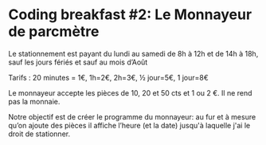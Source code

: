 Coding breakfast #2: Le Monnayeur de parcmètre 
================

Le stationnement est payant du lundi au samedi de 8h à 12h et de 14h à 18h, sauf les jours fériés et sauf au mois d’Août

Tarifs : 20 minutes = 1€, 1h=2€, 2h=3€, ½ jour=5€, 1 jour=8€

Le monnayeur accepte les pièces de 10, 20 et 50 cts et 1 ou 2 €. Il ne rend pas la monnaie.

Notre objectif est de créer le programme du monnayeur: au fur et à mesure qu’on ajoute des pièces il affiche l’heure (et la date) jusqu'à laquelle j'ai le droit de stationner. 


